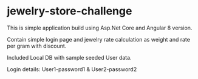 # jewelry-store-challenge


This is simple application build using Asp.Net Core and Angular 8 version.

Contain simple login page and jewelry rate calculation as weight and rate per gram with discount.
 
Included Local DB with sample seeded User data.

Login details: User1-password1 & User2-password2
